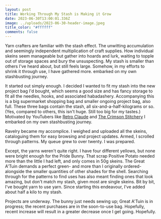 ```yaml
---
layout: post
title: Working Through My Stash is Making it Grow
date: 2023-06-30T13:00:01.336Z
image: ../uploads/2023-06-30-header-image.jpeg
title_color: "#ffffff"
comments: false
---
```

Yarn crafters are familiar with the stash effect. The unwitting accumulation and seemingly independent multiplication of craft supplies. How individual skeins seem manageable but gather into hoards and lurk, waiting to topple out of storage spaces and bury the unsuspecting. My stash is smaller than others I've heard about, but still feels large. Somehow, in my efforts to shrink it through use, I have gathered more. embarked on my own stashbusting journey.

I﻿t started out simply enough. I decided I wanted to fit my stash into the new project bag I'd bought, which seems a good size and has fancy storage to fit all the needles, hooks, and associated habadashery. Accompanying this is a big supermarket shopping bag and smaller ongoing project bag, also full. These three bags contain the stash, all six-and-a-half-kilograms or so. (Yes, compared to others, this isn't huge. Still too big for my tastes.) Motivated by YouTubers like [Retro Claude](https://www.youtube.com/playlist?list=PLIpjXi4a4nTRZe41dSvAlAxCW1lyEKaUo) and [The Crimson Stitchery](https://www.youtube.com/playlist?list=PL1VxpiMcBXBPGMdDoSi63QK5ZRTgISf-6) I embarked on my own stashbusting journey.

R﻿avelry became my accomplice. I weighed and uploaded all the skeins, cataloguing them for easy browsing and project updates. Armed, I scrolled through patterns. My queue grew to over twenty. I was prepared.

E﻿xcept, the yarns weren't quite right. I have four different yellows, but none were bright enough for the Pride Bunny. That scrap Positive Potato needed more than the little I had left, and only comes in 50g skeins. The Great A'Tuin demands a perfect green- and more than I originally ordered- alongside the smaller quantities of other shades for the shell. Searching through for the patterns to find uses has also meant finding ones that look amazing, but don't match my stash, given most are single skeins. Bit by bit, I've bought yarn to use yarn. Since starting this endeavour, I've added about half a kilo to my stash.

Projects are underway. The bunny just needs sewing up; Great A'Tuin is in progress; the recent purchases are in the soon-to-use bag. Hopefully, recent increase will result in a greater decrease once I get going. Hopefully. [](https://www.youtube.com/playlist?list=PL1VxpiMcBXBPGMdDoSi63QK5ZRTgISf-6)